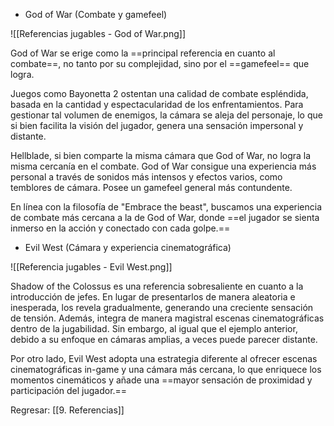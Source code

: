 
- God of War (Combate y gamefeel)

![[Referencias jugables - God of War.png]]

God of War se erige como la ==principal referencia en cuanto al combate==, no tanto por su complejidad, sino por el ==gamefeel== que logra.

Juegos como Bayonetta 2 ostentan una calidad de combate espléndida, basada en la cantidad y espectacularidad de los enfrentamientos. Para gestionar tal volumen de enemigos, la cámara se aleja del personaje, lo que si bien facilita la visión del jugador, genera una sensación impersonal y distante.

Hellblade, si bien comparte la misma cámara que God of War, no logra la misma cercanía en el combate. God of War consigue una experiencia más personal a través de sonidos más intensos y efectos varios, como temblores de cámara. Posee un gamefeel general más contundente.

En línea con la filosofía de "Embrace the beast", buscamos una experiencia de combate más cercana a la de God of War, donde ==el jugador se sienta inmerso en la acción y conectado con cada golpe.==

- Evil West (Cámara y experiencia cinematográfica)

![[Referencia jugables - Evil West.png]]

Shadow of the Colossus es una referencia sobresaliente en cuanto a la introducción de jefes. En lugar de presentarlos de manera aleatoria e inesperada, los revela gradualmente, generando una creciente sensación de tensión. Además, integra de manera magistral escenas cinematográficas dentro de la jugabilidad. Sin embargo, al igual que el ejemplo anterior, debido a su enfoque en cámaras amplias, a veces puede parecer distante.

Por otro lado, Evil West adopta una estrategia diferente al ofrecer escenas cinematográficas in-game y una cámara más cercana, lo que enriquece los momentos cinemáticos y añade una ==mayor sensación de proximidad y participación del jugador.==


Regresar: [[9. Referencias]]

